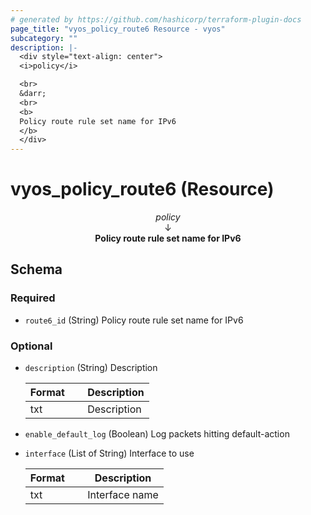 ```yaml
---
# generated by https://github.com/hashicorp/terraform-plugin-docs
page_title: "vyos_policy_route6 Resource - vyos"
subcategory: ""
description: |-
  <div style="text-align: center">
  <i>policy</i>

  <br>
  &darr;
  <br>
  <b>
  Policy route rule set name for IPv6
  </b>
  </div>
---
```


# vyos_policy_route6 (Resource)

<div style="text-align: center">
<i>policy</i>

<br>
&darr;
<br>
<b>
Policy route rule set name for IPv6
</b>
</div>



<!-- schema generated by tfplugindocs -->
## Schema

### Required

- `route6_id` (String) Policy route rule set name for IPv6

### Optional

- `description` (String) Description

    |  Format &emsp; | Description  |
    |----------|---------------|
    |  txt  &emsp; |  Description  |
- `enable_default_log` (Boolean) Log packets hitting default-action
- `interface` (List of String) Interface to use

    |  Format &emsp; | Description  |
    |----------|---------------|
    |  txt  &emsp; |  Interface name  |
